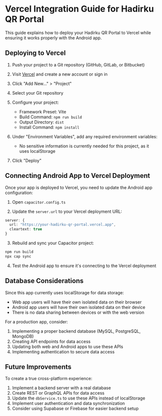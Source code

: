 
# Vercel Integration Guide for Hadirku QR Portal

This guide explains how to deploy your Hadirku QR Portal to Vercel while ensuring it works properly with the Android app.

## Deploying to Vercel

1. Push your project to a Git repository (GitHub, GitLab, or Bitbucket)

2. Visit [Vercel](https://vercel.com/) and create a new account or sign in

3. Click "Add New..." > "Project"

4. Select your Git repository

5. Configure your project:
   - Framework Preset: Vite
   - Build Command: `npm run build`
   - Output Directory: `dist`
   - Install Command: `npm install`

6. Under "Environment Variables", add any required environment variables:
   - No sensitive information is currently needed for this project, as it uses localStorage

7. Click "Deploy"

## Connecting Android App to Vercel Deployment

Once your app is deployed to Vercel, you need to update the Android app configuration:

1. Open `capacitor.config.ts`

2. Update the `server.url` to your Vercel deployment URL:

```typescript
server: {
  url: "https://your-hadirku-qr-portal.vercel.app",
  cleartext: true
}
```

3. Rebuild and sync your Capacitor project:

```bash
npm run build
npx cap sync
```

4. Test the Android app to ensure it's connecting to the Vercel deployment

## Database Considerations

Since this app currently uses localStorage for data storage:

- Web app users will have their own isolated data on their browser
- Android app users will have their own isolated data on their device
- There is no data sharing between devices or with the web version

For a production app, consider:

1. Implementing a proper backend database (MySQL, PostgreSQL, MongoDB)
2. Creating API endpoints for data access
3. Updating both web and Android apps to use these APIs
4. Implementing authentication to secure data access

## Future Improvements

To create a true cross-platform experience:

1. Implement a backend server with a real database
2. Create REST or GraphQL APIs for data access
3. Update the `dbService.ts` to use these APIs instead of localStorage
4. Implement user authentication and data synchronization
5. Consider using Supabase or Firebase for easier backend setup
